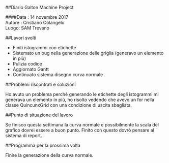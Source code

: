 ##Diario Galton Machine Project

####Data : 14 novembre 2017 <br> Autore : Cristiano Colangelo <br> Luogo: SAM Trevano

##Lavori svolti

- Finiti istogrammi con etichette
- Sistemato un bug nella generazione delle griglia (generavo un elemento in più)
- Pulizia codice
- Aggiornato Gantt
- Continuato sistema disegno curva normale

##Problemi riscontrati e soluzioni

Ho avuto un problema perchè generando le etichette degli istogrammi mi generava un elemento in più, ho risolto vedendo che avevo un for nella classe QuincunxGrid con una condizione di uscita sbagliata.

##Punto di situazione del lavoro

Se finisco questa settimana la curva normale e possibilmente la scala del grafico dovrei essere a buon punto. Finito con questo dovrò pensare al sistema di report.

##Programma per la prossima volta

Finire la generazione della curva normale.